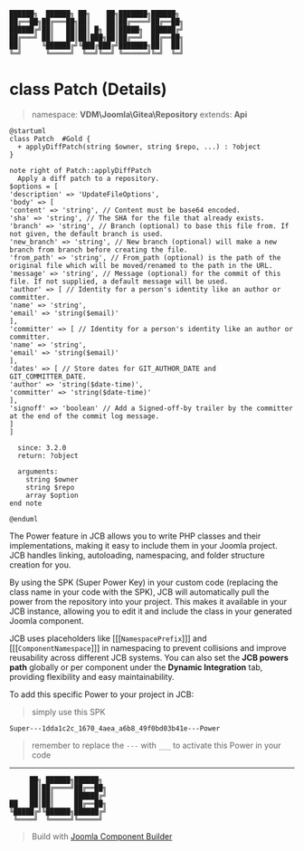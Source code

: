 ```
██████╗  ██████╗ ██╗    ██╗███████╗██████╗
██╔══██╗██╔═══██╗██║    ██║██╔════╝██╔══██╗
██████╔╝██║   ██║██║ █╗ ██║█████╗  ██████╔╝
██╔═══╝ ██║   ██║██║███╗██║██╔══╝  ██╔══██╗
██║     ╚██████╔╝╚███╔███╔╝███████╗██║  ██║
╚═╝      ╚═════╝  ╚══╝╚══╝ ╚══════╝╚═╝  ╚═╝
```
# class Patch (Details)
> namespace: **VDM\Joomla\Gitea\Repository**
> extends: **Api**

```uml
@startuml
class Patch  #Gold {
  + applyDiffPatch(string $owner, string $repo, ...) : ?object
}

note right of Patch::applyDiffPatch
  Apply a diff patch to a repository.
$options = [
'description' => 'UpdateFileOptions',
'body' => [
'content' => 'string', // Content must be base64 encoded.
'sha' => 'string', // The SHA for the file that already exists.
'branch' => 'string', // Branch (optional) to base this file from. If not given, the default branch is used.
'new_branch' => 'string', // New branch (optional) will make a new branch from branch before creating the file.
'from_path' => 'string', // From_path (optional) is the path of the original file which will be moved/renamed to the path in the URL.
'message' => 'string', // Message (optional) for the commit of this file. If not supplied, a default message will be used.
'author' => [ // Identity for a person's identity like an author or committer.
'name' => 'string',
'email' => 'string($email)'
],
'committer' => [ // Identity for a person's identity like an author or committer.
'name' => 'string',
'email' => 'string($email)'
],
'dates' => [ // Store dates for GIT_AUTHOR_DATE and GIT_COMMITTER_DATE.
'author' => 'string($date-time)',
'committer' => 'string($date-time)'
],
'signoff' => 'boolean' // Add a Signed-off-by trailer by the committer at the end of the commit log message.
]
]

  since: 3.2.0
  return: ?object
  
  arguments:
    string $owner
    string $repo
    array $option
end note
 
@enduml
```

The Power feature in JCB allows you to write PHP classes and their implementations, making it easy to include them in your Joomla project. JCB handles linking, autoloading, namespacing, and folder structure creation for you.

By using the SPK (Super Power Key) in your custom code (replacing the class name in your code with the SPK), JCB will automatically pull the power from the repository into your project. This makes it available in your JCB instance, allowing you to edit it and include the class in your generated Joomla component.

JCB uses placeholders like [[[`NamespacePrefix`]]] and [[[`ComponentNamespace`]]] in namespacing to prevent collisions and improve reusability across different JCB systems. You can also set the **JCB powers path** globally or per component under the **Dynamic Integration** tab, providing flexibility and easy maintainability.

To add this specific Power to your project in JCB:

> simply use this SPK
```
Super---1dda1c2c_1670_4aea_a6b8_49f0bd03b41e---Power
```
> remember to replace the `---` with `___` to activate this Power in your code

---
```
     ██╗ ██████╗██████╗
     ██║██╔════╝██╔══██╗
     ██║██║     ██████╔╝
██   ██║██║     ██╔══██╗
╚█████╔╝╚██████╗██████╔╝
 ╚════╝  ╚═════╝╚═════╝
```
> Build with [Joomla Component Builder](https://git.vdm.dev/joomla/Component-Builder)

